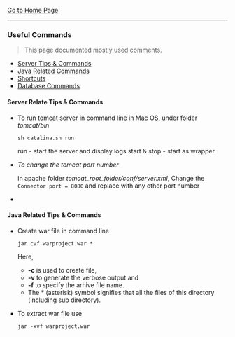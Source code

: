 [Go to Home Page](/training)

***

### Useful Commands

>This page documented mostly used comments.

* [Server Tips & Commands](/useful-tips-commands.md#server-relate-tips--commands)
* [Java Related Commands](useful-tips-commands.md#java-related-tips--commands)
* [Shortcuts]()
* [Database Commands]()

#### Server Relate Tips & Commands
* To run tomcat server in command line in Mac OS, under folder *tomcat/bin*

  `sh catalina.sh run`

  run - start the server and display logs
  start & stop - start as wrapper
* *To change the tomcat port number*

  in apache folder *tomcat_root_folder/conf/server.xml*, Change the `Connector port = 8080` and replace with any other port number
*

#### Java Related Tips & Commands

* Create war file in command line

  `jar cvf warproject.war *`

  Here,
  * **-c** is used to create file,
  * **-v** to generate the verbose output and
  * **-f** to specify the arhive file name.
  * The * (asterisk) symbol signifies that all the files of this directory (including sub directory).


* To extract war file use

  `jar -xvf warproject.war`
